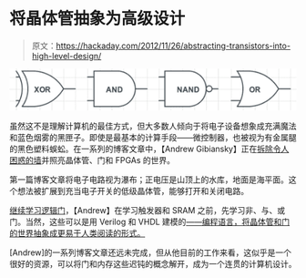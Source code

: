 # 将晶体管抽象为高级设计

> 原文：<https://hackaday.com/2012/11/26/abstracting-transistors-into-high-level-design/>

![](img/12aaccac6c4de6b9e270ad3b8151e4b4.png "gates")

虽然这不是理解计算机的最佳方式，但大多数人倾向于将电子设备想象成充满魔法和蓝色烟雾的黑匣子。即使是最基本的计算手段——微控制器，也被视为有金属腿的黑色塑料蜈蚣。在一系列的博客文章中，【Andrew Gibiansky】正在[拆除令人困惑的墙](http://www.gibiansky.com/2012/10/computing-with-transistors.html)并照亮晶体管、门和 FPGAs 的世界。

第一篇博客文章将电子电路视为瀑布；正电压是山顶上的水库，地面是海平面。这个想法被扩展到充当电子开关的低级晶体管，能够打开和关闭电路。

[继续学习逻辑门](http://www.gibiansky.com/2012/11/the-digital-state.html)，【Andrew】在学习触发器和 SRAM 之前，先学习非、与、或门。当然，这些可以是用 Verilog 和 VHDL 建模的[——编程语言，将晶体管和门的世界抽象成更易于人类阅读的形式。](http://www.gibiansky.com/2012/11/digital-design-tools-verilog-and-hdls.html)

[Andrew]的一系列博客文章还远未完成，但从他目前的工作来看，这似乎是一个很好的资源，可以将门和内存这些迟钝的概念解开，成为一个连贯的计算机设计。
